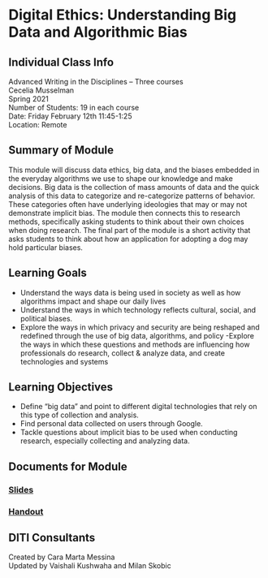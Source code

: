 # Digital Ethics: Understanding Big Data and Algorithmic Bias

## Individual Class Info
Advanced Writing in the Disciplines – Three courses
<br>
Cecelia Musselman
<br>
Spring 2021
<br>
Number of Students: 19 in each course
<br>
Date: Friday February 12th 11:45-1:25
<br>
Location: Remote

## Summary of Module
This module will discuss data ethics, big data, and the biases embedded in the everyday algorithms we use to shape our knowledge and make decisions. Big data is the collection of mass amounts of data and the quick analysis of this data to categorize and re-categorize patterns of behavior. These categories often have underlying ideologies that may or may not demonstrate implicit bias. The module then connects this to research methods, specifically asking students to think about their own choices when doing research. The final part of the module is a short activity that asks students to think about how an application for adopting a dog may hold particular biases.

## Learning Goals
- Understand the ways data is being used in society as well as how algorithms impact and shape our daily lives
- Understand the ways in which technology reflects cultural, social, and political biases.
- Explore the ways in which privacy and security are being reshaped and redefined through the use of big data, algorithms, and policy
 -Explore the ways in which these questions and methods are influencing how professionals do research, collect & analyze data, and create technologies and systems

## Learning Objectives
- Define “big data” and point to different digital technologies that rely on this type of collection and analysis.
- Find personal data collected on users through Google.
- Tackle questions about implicit bias to be used when conducting research, especially collecting and analyzing data.

## Documents for Module

### [Slides](https://github.com/NULabNortheastern/digitalassignmentshowcase/blob/master/data_ethics/advanced_writing-spring2021-musselman/Slides.pdf)

### [Handout](https://github.com/NULabNortheastern/digitalassignmentshowcase/blob/master/data_ethics/advanced_writing-spring2021-musselman/Handout-adopt_or_not.pdf)

## DITI Consultants
Created by Cara Marta Messina
<br>
Updated by Vaishali Kushwaha and Milan Skobic
